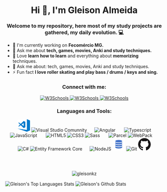 <h1 align="center">Hi 👋, I'm Gleison Almeida</h1>
<h3 align="center">Welcome to my repository, here most of my study projects are gathered, my daily evolution. 💻</h3>

- 🔭 I'm currently working on **Fecomércio MG.**
- 💬 Ask me about **tech, games, movies, Anki and study techniques.**
- 🎴 Love **learn how to learn** and everything about **memorizing** techniques.
- 💬 Ask me about: tech, games, movies, Anki and study techniques.
- ⚡ Fun fact **I love roller skating and play bass / drums / keys and sing.**

<h3 align="center">Connect with me:</h3>

<p align="center">
<a href="https://www.instagram.com/gleison_gbass/">
<img alt="W3Schools" src="https://github.com/gleisonkz/technologies-icons/blob/master/instagram.png" width="40" height="40">
</a>

<a href="https://www.linkedin.com/in/gleison-ribeiro-a65257119/">
<img alt="W3Schools" src="https://icongr.am/devicon/linkedin-original.svg?size=148&color=currentColor" border="0" width="40" height="40">
</a>

<a href="https://www.youtube.com/channel/UCxZ1pK5ExBbS6VS0x5YMGfA?view_as=subscriber">
<img alt="W3Schools" src="https://github.com/gleisonkz/technologies-icons/blob/master/youtube.png" width="40" height="40">
</a>
</p>
<h3 align="center">Languages and Tools:</h3>
<p align="center">

<img  alt="Visual Studio Code" title="Visual Studio Code" width="40" height="40" src="https://raw.githubusercontent.com/github/explore/80688e429a7d4ef2fca1e82350fe8e3517d3494d/topics/visual-studio-code/visual-studio-code.png" />
<img  alt="Visual Studio Comunnity" title="Visual Studio Community" width="40" height="40" src="https://visualstudio.microsoft.com/wp-content/uploads/2019/06/BrandVisualStudioWin2019-3.svg" />&nbsp;&nbsp;&nbsp;&nbsp;&nbsp;

<img src="https://icongr.am/devicon/angularjs-original.svg?size=148&color=currentColor" alt="Angular" title="Angular" width="40" height="40"/>
&nbsp;&nbsp;&nbsp;&nbsp;&nbsp;

<img src="https://icongr.am/devicon/typescript-original.svg?size=148&color=currentColor" alt="Typescript" title="TypeScript" width="40" height="40"/>
<img src="https://icongr.am/devicon/javascript-original.svg?size=148&color=currentColor" alt="JavaScript" title="JavaScript" width="40" height="40"/>
&nbsp;&nbsp;&nbsp;&nbsp;&nbsp;

<img src="https://icongr.am/devicon/html5-original.svg?size=148&color=currentColor" alt="HTML5" title="HTML5" width="40" height="40"/> 
<img src="https://icongr.am/devicon/css3-original.svg?size=148&color=currentColor" alt="CSS3" title="CSS3" width="40" height="40"/> 
<img src="https://icongr.am/devicon/sass-original.svg?size=148&color=currentColor" alt="Sass" title="Sass" width="40" height="40"/> 
&nbsp;&nbsp;&nbsp;&nbsp;&nbsp;

<img src="https://www.vectorlogo.zone/logos/parceljs/parceljs-icon.svg" alt="Parcel" title="Parcel" width="40" height="40"/>
<img src="https://icongr.am/devicon/webpack-original.svg?size=148&color=currentColor" alt="WebPack" title="WebPack" width="40" height="40"/>&nbsp;&nbsp;&nbsp;&nbsp;&nbsp;

<img src="https://icongr.am/devicon/csharp-original.svg?size=148&color=currentColor" alt="C#" title="C#" width="40" height="40"/>
<img src="https://github.com/campusMVP/dotnetCoreLogoPack/blob/master/Entity%20Framework%20Core/Bitmap%20RGB/Bitmap-MEDIUM_Entity-Framework-Core-Logo_2colors_Square_Boxed_RGB.png?raw=true" alt="Entity Framework Core" title="Entity Framework Core" width="40" height="40"/>&nbsp;&nbsp;&nbsp;&nbsp;&nbsp;

<img src="https://icongr.am/devicon/nodejs-original.svg?size=148&color=currentColor" alt="NodeJS" title="NodeJS" width="40" height="40"/>
<img  alt="SQL Server" title="SQL Server" width="40" height="40" src="https://raw.githubusercontent.com/github/explore/80688e429a7d4ef2fca1e82350fe8e3517d3494d/topics/sql/sql.png" />

<img src="https://www.vectorlogo.zone/logos/git-scm/git-scm-icon.svg" alt="Git" title="Git" width="40" height="40"/>
<img  alt="GitHub" title="GitHub" width="40" height="40" src="https://raw.githubusercontent.com/github/explore/78df643247d429f6cc873026c0622819ad797942/topics/github/github.png" />
</p>

<br />
<br />

<p align="center"> <img src="https://komarev.com/ghpvc/?username=gleisonkz" alt="gleisonkz" /> </p>

<div>
<img align="center" alt="Gleison's Top Languages Stats" src="https://github-readme-stats.vercel.app/api/top-langs/?username=gleisonkz&langs_count=8&theme=dark" /> 
<img align="center" alt="Gleison's Github Stats" src="https://github-readme-stats.vercel.app/api?username=gleisonkz&show_icons=true&hide_border=true&theme=dark" /> 
</div>


